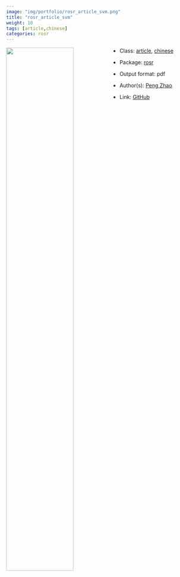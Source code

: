 ```yaml
---
image: "img/portfolio/rosr_article_svm.png"
title: "rosr_article_svm"
weight: 10
tags: [article,chinese]
categories: rosr
---
```




<!--more-->

<p><a href="../../img/portfolio/rosr_article_svm.png"><img class = "jf-image-shadow" src="../../img/portfolio/rosr_article_svm.png", width="60%"  align="left"></a></p>



- Class: [article](../../tags/article), [chinese](../../tags/chinese)
- Package: [rosr](rosr)
- Output format: pdf

- Author(s): [Peng Zhao](https://pzhao.org)
- Link: [GitHub](https://github.com/pzhaonet/rosr)


